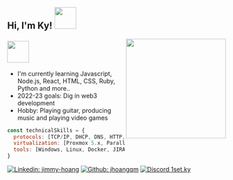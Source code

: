 <h2> Hi, I'm Ky! <img src="https://i.pinimg.com/originals/a8/8b/e9/a88be9f7deb90c3e1779b9fd414ea8db.gif" width="50"></h2>
<img align='right' src="https://c.tenor.com/RUhEgohAhzMAAAAd/ulquiorra-ichigo.gif" width="230">

### <img src="https://media3.giphy.com/media/mXbQ2IU02cGRhBO2ye/giphy.gif" width="50"> 

- I'm currently learning Javascript, Node.js, React, HTML, CSS, Ruby, Python and more..
- 2022-23 goals: Dig in web3 development
- Hobby: Playing guitar, producing music and playing video games


```javascript
const technicalSkills = {
  protocols: [TCP/IP, DHCP, DNS, HTTP, HTTPS, FTP/S, SSH];
  virtualization: [Proxmox 5.x, Parallels for Mac, VBox 5.x+ OpenStack, VMware];
  tools: [Windows, Linux, Docker, JIRA, OTRS, AWS(DynamoDB, S3, EC2), nginx, git];
}
```


[![Linkedin: jimmy-hoang](https://img.shields.io/badge/LinkedIn-0077B5?style=for-the-badge&logo=linkedin&logoColor=white)](https://www.linkedin.com/in/jimmy-hoang/)
[![Github: jhoangqm](https://img.shields.io/badge/GitHub-100000?style=for-the-badge&logo=github&logoColor=white)](https://github.com/jhoangqm)
[![Discord 1set.ky](https://img.shields.io/badge/Discord-5865F2?style=for-the-badge&logo=discord&logoColor=white)](https://discordapp.com/users/127745669875236864)


